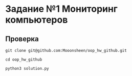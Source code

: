 # Задание №1 Мониторинг компьютеров

## Проверка
```git clone git@github.com:Mooonsheen/oop_hw_github.git```

```cd oop_hw_github```

```python3 solution.py```
